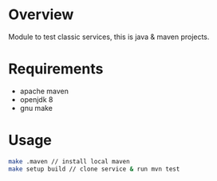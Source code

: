 # Overview

Module to test classic services, this is java & maven projects.

# Requirements

- apache maven
- openjdk 8
- gnu make

# Usage

``` sh
make .maven // install local maven
make setup build // clone service & run mvn test
```

